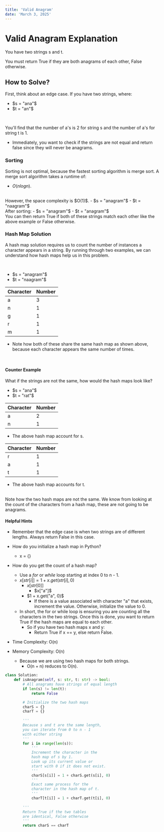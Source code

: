```yaml
---
title: 'Valid Anagram'
date: 'March 3, 2025'
---
```


# Valid Anagram Explanation

You have two strings s and t.

You must return True if they are both anagrams of each other, False otherwise.

## How to Solve?

First, think about an edge case. If you have two strings, where:
- $s = "ana"$
- $t = "an"$

<br />

You'll find that the number of a's is 2 for string s and the number of a's for string t is 1.

- Immediately, you want to check if the strings are not equal and return false since they will never be anagrams.

### Sorting

Sorting is not optimal, because the fastest sorting algorithm is merge sort. A merge sort algorithm takes a runtime of:
- $O(nlogn)$. 
<br />
However, the space complexity is $O(1)$.
- $s = "anagram"$
- $t = "naagram"$
<br />
After sorting:
- $s = "anagram"$
- $t = "anagram"$
<br />
You can then return True if both of these strings match each other like the above example or False otherwise.

### Hash Map Solution
A hash map solution requires us to count the number of instances a character appears in a string.
By running through two examples, we can understand how hash maps help us in this problem.

<br />

- $s = "anagram"$
- $t = "naagram"$

|   Character   |   Number  |
|   ---         |   ---     |
|   a           |   3       |
|   n           |   1       |
|   g           |   1       |
|   r           |   1       |
|   m           |   1       |

- Note how both of these share the same hash map as shown above, because each character appears the same number of times.

<br />

#### Counter Example

What if the strings are not the same, how would the hash maps look like?
- $s = "ana"$
- $t = "rat"$

|   Character   |   Number  |
|   ---         |   ---     |
|   a           |   2       |
|   n           |   1       |

- The above hash map account for s.

|   Character   |   Number  |
|   ---         |   ---     |
|   r           |   1       |
|   a           |   1       |
|   t           |   1       |

- The above hash map accounts for t.
<br />
Note how the two hash maps are not the same. We know from looking at the count of the characters from a hash map, these are not going to be anagrams.

#### Helpful Hints
- Remember that the edge case is when two strings are of different lengths. Always return False in this case.
- How do you initialize a hash map in Python?
    - x = {}
- How do you get the count of a hash map?
    - Use a $for$ or $while$ loop starting at index 0 to n - 1.
    - $x[str[i]] = 1 + x.get(str[i], 0)$
        - $x[str[0]]$
            - $x["a"]$
        - $1 + x.get("a", 0)$
            - If there is a value associated with character "a" that exists, increment the value. Otherwise, initialize the value to 0.
    - In short, the for or while loop is ensuring you are counting all the characters in the two strings. Once this is done, you want to return True if the hash maps are equal to each other.
        - So if you have two hash maps x and y:
            - Return True if x == y, else return False.

- Time Complexity: O(n)
- Memory Complexity: O(n)
    - Because we are using two hash maps for both strings.
        - O(n + n) reduces to O(n).

```python
class Solution:
    def isAnagram(self, s: str, t: str) -> bool:
        # All anagrams have strings of equal length
        if len(s) != len(t):
            return False

        # Initialize the two hash maps
        charS = {}
        charT = {}
        
        '''
        Because s and t are the same length, 
        you can iterate from 0 to n - 1 
        with either string
        '''
        for i in range(len(s)):
            '''
            Increment the character in the 
            hash map of s by 1.
            Look up its current value or 
            start with 0 if it does not exist.
            '''
            charS[s[i]] = 1 + charS.get(s[i], 0)
            '''
            Exact same process for the 
            character in the hash map of t.
            '''
            charT[t[i]] = 1 + charT.get(t[i], 0)
        
        '''
        Return True if the two tables 
        are identical, False otherwise
        '''
        return charS == charT
